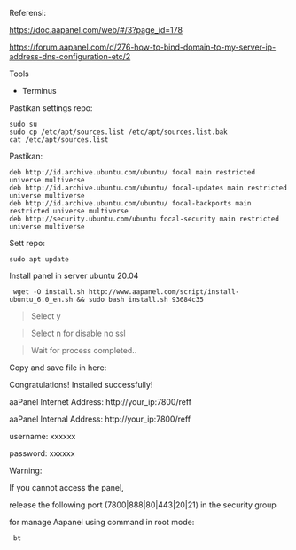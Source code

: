 Referensi:

https://doc.aapanel.com/web/#/3?page_id=178

https://forum.aapanel.com/d/276-how-to-bind-domain-to-my-server-ip-address-dns-configuration-etc/2

Tools
 - Terminus
 
 Pastikan settings repo:
 ```
 sudo su
 sudo cp /etc/apt/sources.list /etc/apt/sources.list.bak
 cat /etc/apt/sources.list
 ```
 
 Pastikan:
  ```
deb http://id.archive.ubuntu.com/ubuntu/ focal main restricted universe multiverse
deb http://id.archive.ubuntu.com/ubuntu/ focal-updates main restricted universe multiverse
deb http://id.archive.ubuntu.com/ubuntu/ focal-backports main restricted universe multiverse
deb http://security.ubuntu.com/ubuntu focal-security main restricted universe multiverse
 ```
 Sett repo:
  ```
  sudo apt update
  ```

Install panel in server ubuntu 20.04
```
 wget -O install.sh http://www.aapanel.com/script/install-ubuntu_6.0_en.sh && sudo bash install.sh 93684c35
```
 > Select y
 
 > Select n for disable no ssl
 
 > Wait for process completed..
 
 Copy and save file in here:
 
 Congratulations! Installed successfully!

aaPanel Internet Address: http://your_ip:7800/reff

aaPanel Internal Address: http://your_ip:7800/reff

username: xxxxxx

password: xxxxxx

Warning:

If you cannot access the panel, 

release the following port (7800|888|80|443|20|21) in the security group


for manage Aapanel using command in root mode:
```
 bt
```
